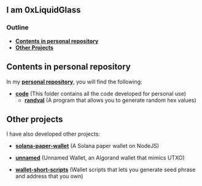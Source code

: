 ## I am 0xLiquidGlass

### Outline
- [__Contents in personal repository__](#contents-in-personal-repository)
- [__Other Projects__](#other-projects)

## Contents in personal repository
In my [__personal repository__](https://github.com/0xLiquidGlass/0xLiquidGlass), you will find the following:

- [__code__](code) (This folder contains all the code developed for personal use)
    - [__randval__](code/randval) (A program that allows you to generate random hex values)
    
## Other projects
I have also developed other projects:

- [__solana-paper-wallet__](https://github.com/0xLiquidGlass/solana-paper-wallet) (A Solana paper wallet on NodeJS)

- [__unnamed__](https://github.com/0xLiquidGlass/unnamed) (Unnamed Wallet, an Algorand wallet that mimics UTXO)

- [__wallet-short-scripts__](https://github.com/0xLiquidGlass/wallet-short-scripts) (Wallet scripts that lets you generate seed phrase and address that you own)
